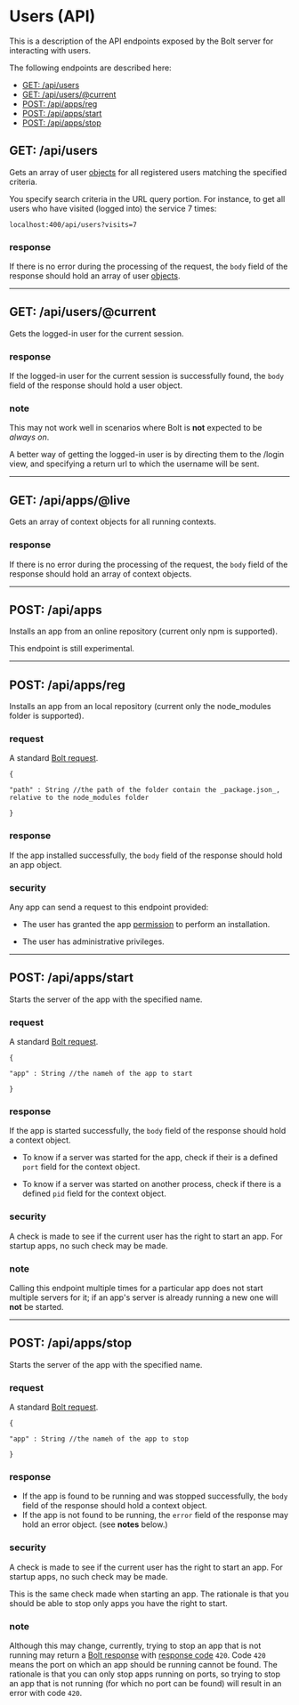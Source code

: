 # Users \(API\)

This is a description of the API endpoints exposed by the Bolt server for interacting with users.

The following endpoints are described here:

* [GET: \/api\/users](#get-apiusers)
* [GET: \/api\/users\/@current](#get-apiuserscurrent)
* [POST: \/api\/apps\/reg](#post-apiappsreg)
* [POST: \/api\/apps\/start](#post-apiappsstart)
* [POST: \/api\/apps\/stop](#post-apiappsstop)

## GET: \/api\/users

Gets an array of user [objects](/objects.md) for all registered users matching the specified criteria.

You specify search criteria in the URL query portion. For instance, to get all users who have visited \(logged into\) the service 7 times:

`localhost:400/api/users?visits=7`

### response

If there is no error during the processing of the request, the `body` field of the response should hold an array of user [objects](objects.md).

---

## GET: \/api\/users\/@current

Gets the logged-in user for the current session.

### response

If the logged-in user for the current session is successfully found, the `body` field of the response should hold a user object.

### note

This may not work well in scenarios where Bolt is **not** expected to be _always on_.

A better way of getting the logged-in user is by directing them to the \/login view, and specifying a return url to which the username will be sent.

---

## GET: \/api\/apps\/@live

Gets an array of context objects for all running contexts.

### response

If there is no error during the processing of the request, the `body` field of the response should hold an array of context objects.

---

## POST: \/api\/apps

Installs an app from an online repository \(current only npm is supported\).

This endpoint is still experimental.

---

## POST: \/api\/apps\/reg

Installs an app from an local repository \(current only the node\_modules folder is supported\).

### request

A standard [Bolt request](bolt-request.md).

`{`

`"path" : String //the path of the folder contain the _package.json_, relative to the node_modules folder`

`}`

### response

If the app installed successfully, the `body` field of the response should hold an app object.

### security

Any app can send a request to this endpoint provided:

* The user has granted the app [permission](user-permissions.md) to perform an installation.

* The user has administrative privileges.


---

## POST: \/api\/apps\/start

Starts the server of the app with the specified name.

### request

A standard [Bolt request](bolt-request.md).

`{`

`"app" : String //the nameh of the app to start`

`}`

### response

If the app is started successfully, the `body` field of the response should hold a context object.

* To know if a server was started for the app, check if their is a defined `port` field for the context object.

* To know if a server was started on another process, check if there is a defined `pid` field for the context object.


### security

A check is made to see if the current user has the right to start an app. For startup apps, no such check may be made.

### note

Calling this endpoint multiple times for a particular app does not start multiple servers for it; if an app's server is already running a new one will **not** be started.

---

## POST: \/api\/apps\/stop

Starts the server of the app with the specified name.

### request

A standard [Bolt request](bolt-request.md).

`{`

`"app" : String //the nameh of the app to stop`

`}`

### response

* If the app is found to be running and was stopped successfully, the `body` field of the response should hold a context object.
* If the app is not found to be running, the `error` field of the response may hold an error object. \(see **notes** below.\)

### security

A check is made to see if the current user has the right to start an app. For startup apps, no such check may be made.

This is the same check made when starting an app. The rationale is that you should be able to stop only apps you have the right to start.

### note

Although this may change, currently, trying to stop an app that is not running may return a [Bolt response](bolt-response.md) with [response code](bolt-response-codes.md) `420`. Code `420` means the port on which an app should be running cannot be found. The rationale is that you can only stop apps running on ports, so trying to stop an app that is not running \(for which no port can be found\) will result in an error with code `420`.

